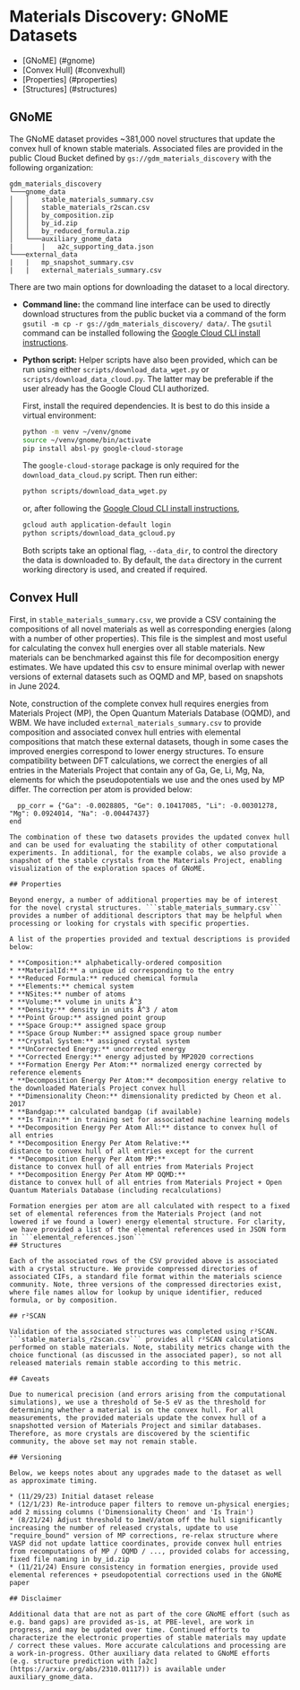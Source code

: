 # Materials Discovery: GNoME Datasets

* [GNoME] (#gnome)
* [Convex Hull] (#convexhull)
* [Properties] (#properties)
* [Structures] (#structures)

## GNoME

The GNoME dataset provides ~381,000 novel structures that update the convex hull of known stable materials. Associated files are provided in the public Cloud Bucket defined by ```gs://gdm_materials_discovery``` with the following organization:

```
gdm_materials_discovery
└───gnome_data
│   │   stable_materials_summary.csv
│   │   stable_materials_r2scan.csv
│   │   by_composition.zip
│   │   by_id.zip
│   │   by_reduced_formula.zip
│   └───auxiliary_gnome_data
|       |   a2c_supporting_data.json
└───external_data
|   |   mp_snapshot_summary.csv
|   |   external_materials_summary.csv
```

There are two main options for downloading the dataset to a local directory.

* **Command line:** the command line interface can be used to directly download structures from the public bucket via a command of the form ```gsutil -m cp -r gs://gdm_materials_discovery/ data/```. The ```gsutil``` command can be installed following the [Google Cloud CLI install instructions](https://cloud.google.com/sdk/docs/install).
* **Python script:** Helper scripts have also been provided, which can be run using either `scripts/download_data_wget.py` or `scripts/download_data_cloud.py`. The latter may be preferable if the user already has the Google Cloud CLI authorized.

  First, install the required dependencies. It is best to do this inside a virtual environment:

  ```bash
  python -m venv ~/venv/gnome
  source ~/venv/gnome/bin/activate
  pip install absl-py google-cloud-storage
  ```

  The `google-cloud-storage` package is only required for the
  `download_data_cloud.py` script. Then run either:

  ```bash
  python scripts/download_data_wget.py
  ```

  or, after following the [Google Cloud CLI install instructions](https://cloud.google.com/sdk/docs/install),

  ```bash
  gcloud auth application-default login
  python scripts/download_data_gcloud.py
  ```

  Both scripts take an optional flag, `--data_dir`, to control the directory
  the data is downloaded to. By default, the `data` directory in the current
  working directory is used, and created if required.

## Convex Hull

First, in ```stable_materials_summary.csv```, we provide a CSV containing the compositions of all novel materials as well as 
corresponding energies (along with a number of other properties). This file is the simplest and most useful for calculating the convex hull energies over all stable materials. New materials can be benchmarked against this file for decomposition energy estimates. We have updated this csv to ensure minimal overlap with newer versions of external datasets such as OQMD and MP, based on snapshots in June 2024.

Note, construction of the complete convex hull requires energies from Materials Project (MP), the Open Quantum Materials Database (OQMD), and WBM. We have
included ```external_materials_summary.csv``` to provide composition and associated convex hull entries with elemental compositions that match these external datasets, though in some cases the improved energies correspond to lower energy structures. To ensure compatibility between DFT calculations, we correct the energies of all entries in the Materials Project that contain any of Ga, Ge, Li, Mg, Na, elements for which the pseudopotentials we use and the ones used by MP differ. The correction per atom is provided below:

```python:
  pp_corr = {"Ga": -0.0028805, "Ge": 0.10417085, "Li": -0.00301278, "Mg": 0.0924014, "Na": -0.00447437}
end

The combination of these two datasets provides the updated convex hull and can be used for evaluating the stability of other computational experiments. In additional, for the example colabs, we also provide a snapshot of the stable crystals from the Materials Project, enabling visualization of the exploration spaces of GNoME.

## Properties

Beyond energy, a number of additional properties may be of interest for the novel crystal structures. ```stable_materials_summary.csv``` provides a number of additional descriptors that may be helpful when processing or looking for crystals with specific properties.

A list of the properties provided and textual descriptions is provided below:

* **Composition:** alphabetically-ordered composition
* **MaterialId:** a unique id corresponding to the entry
* **Reduced Formula:** reduced chemical formula
* **Elements:** chemical system
* **NSites:** number of atoms
* **Volume:** volume in units Å^3
* **Density:** density in units Å^3 / atom
* **Point Group:** assigned point group
* **Space Group:** assigned space group
* **Space Group Number:** assigned space group number
* **Crystal System:** assigned crystal system
* **UnCorrected Energy:** uncorrected energy
* **Corrected Energy:** energy adjusted by MP2020 corrections
* **Formation Energy Per Atom:** normalized energy corrected by reference elements
* **Decomposition Energy Per Atom:** decomposition energy relative to the downloaded Materials Project convex hull
* **Dimensionality Cheon:** dimensionality predicted by Cheon et al. 2017
* **Bandgap:** calculated bandgap (if available)
* **Is Train:** in training set for associated machine learning models
* **Decomposition Energy Per Atom All:** distance to convex hull of all entries
* **Decomposition Energy Per Atom Relative:**
distance to convex hull of all entries except for the current
* **Decomposition Energy Per Atom MP:**
distance to convex hull of all entries from Materials Project
* **Decomposition Energy Per Atom MP OQMD:**
distance to convex hull of all entries from Materials Project + Open Quantum Materials Database (including recalculations)

Formation energies per atom are all calculated with respect to a fixed set of elemental references from the Materials Project (and not lowered if we found a lower) energy elemental structure. For clarity, we have provided a list of the elemental references used in JSON form in ```elemental_references.json```
## Structures

Each of the associated rows of the CSV provided above is associated with a crystal structure. We provide compressed directories of associated CIFs, a standard file format within the materials science community. Note, three versions of the compressed directories exist, where file names allow for lookup by unique identifier, reduced formula, or by composition.

## r²SCAN

Validation of the associated structures was completed using r²SCAN. ```stable_materials_r2scan.csv``` provides all r²SCAN calculations performed on stable materials. Note, stability metrics change with the choice functional (as discussed in the associated paper), so not all released materials remain stable according to this metric.

## Caveats

Due to numerical precision (and errors arising from the computational simulations), we use a threshold of 5e-5 eV as the threshold for determining whether a material is on the convex hull. For all measurements, the provided materials update the convex hull of a snapshotted version of Materials Project and similar databases. Therefore, as more crystals are discovered by the scientific community, the above set may not remain stable.

## Versioning

Below, we keeps notes about any upgrades made to the dataset as well as approximate timing. 

* (11/29/23) Initial dataset release
* (12/1/23) Re-introduce paper filters to remove un-physical energies; add 2 missing columns ('Dimensionality Cheon' and 'Is Train')
* (8/21/24) Adjust threshold to 1meV/atom off the hull significantly increasing the number of released crystals, update to use "require_bound" version of MP corrections, re-relax structure where VASP did not update lattice coordinates, provide convex hull entries from recomputations of MP / OQMD / ..., provided colabs for accessing, fixed file naming in by_id.zip
* (11/21/24) Ensure consistency in formation energies, provide used elemental references + pseudopotential corrections used in the GNoME paper

## Disclaimer

Additional data that are not as part of the core GNoME effort (such as e.g. band gaps) are provided as-is, at PBE-level, are work in progress, and may be updated over time. Continued efforts to characterize the electronic properties of stable materials may update / correct these values. More accurate calculations and processing are a work-in-progress. Other auxiliary data related to GNoME efforts (e.g. structure prediction with [a2c](https://arxiv.org/abs/2310.01117)) is available under auxiliary_gnome_data.


